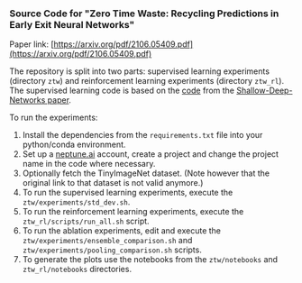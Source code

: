 ### Source Code for "Zero Time Waste: Recycling Predictions in Early Exit Neural Networks"

Paper link: [https://arxiv.org/pdf/2106.05409.pdf](https://arxiv.org/pdf/2106.05409.pdf)

The repository is split into two parts: supervised learning experiments (directory `ztw`) and reinforcement learning experiments (directory `ztw_rl`). The supervised learning code is based on the [code](https://github.com/yigitcankaya/Shallow-Deep-Networks) from the [Shallow-Deep-Networks paper](https://arxiv.org/abs/1810.07052).

To run the experiments:
1. Install the dependencies from the `requirements.txt` file into your python/conda environment.
2. Set up a [neptune.ai](https://neptune.ai/) account, create a project and change the project name in the code where necessary.
3. Optionally fetch the TinyImageNet dataset. (Note however that the original link to that dataset is not valid anymore.)
4. To run the supervised learning experiments, execute the `ztw/experiments/std_dev.sh`.
5. To run the reinforcement learning experiments, execute the `ztw_rl/scripts/run_all.sh` script.
6. To run the ablation experiments, edit and execute the `ztw/experiments/ensemble_comparison.sh` and `ztw/experiments/pooling_comparison.sh` scripts.
7. To generate the plots use the notebooks from the `ztw/notebooks` and `ztw_rl/notebooks` directories.



